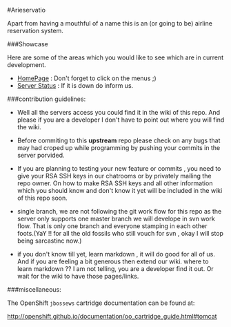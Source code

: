 #Arieservatio

Apart from having a mouthful of a name this is an (or going to be) airline reservation system.

###Showcase

Here are some of the areas which you would like to see which are in current development.

* [HomePage](http://arieservatio-cyberware.rhcloud.com/) : Don't forget to click on the menus ;)
* [Server Status](http://arieservatio-cyberware.rhcloud.com/snoop.jsp) : If it is down do inform us.

###contribution guidelines:

* Well all the servers access you could find it in the wiki of this repo. And please if you are a developer I don't have to point out where you will find the wiki.

* Before commiting to this **upstream** repo please check on any bugs that may had croped up while programming by pushing your commits in the server porvided.

* If you are planning to testing your new feature or commits , you need to give your RSA SSH keys in our chatrooms or by privately mailing the repo owner. On how to make RSA SSH keys and all other information which you should know and don't know it yet will be included in the wiki of this repo soon.

* single branch, we are not following the git work flow for this repo as the server only supports one master branch we will develope in svn work flow. That is only one branch and everyone stamping in each other foots.(YaY !! for all the old fossils who still vouch for svn , okay I will stop being sarcastinc now.)

* if you don't know till yet, learn markdown , it will do good for all of us. And if you are feeling a bit generous then extend our wiki. where to learn markdown ?? I am not telling, you are a developer find it out. Or wait for the wiki to have those pages/links.

###miscellaneous:

The OpenShift `jbossews` cartridge documentation can be found at:

http://openshift.github.io/documentation/oo_cartridge_guide.html#tomcat
